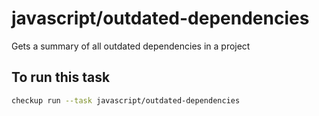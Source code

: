 <!--TASK_NAME_START-->
# javascript/outdated-dependencies
<!--TASK_NAME_END-->

<!--TASK_DESCRIPTION_START-->
Gets a summary of all outdated dependencies in a project
<!--TASK_DESCRIPTION_END-->

<!--RUN_START-->
## To run this task

```bash
checkup run --task javascript/outdated-dependencies
```
<!--RUN_END-->
